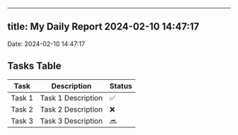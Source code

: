 
---
title: My Daily Report 2024-02-10 14:47:17
---

Date: 2024-02-10 14:47:17

## Tasks Table

| Task | Description | Status |
|------|-------------|--------|
| Task 1 | Task 1 Description | ✅ |
| Task 2 | Task 2 Description | ❌ |
| Task 3 | Task 3 Description | 🔜 |
